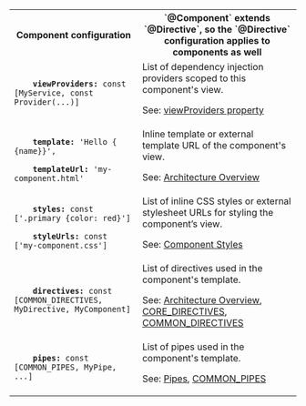 <table id="component-configuration">

<tr>
  <th>Component configuration</th>
  <th markdown="1">
  `@Component` extends `@Directive`,
  so the `@Directive` configuration applies to components as well
  </th>
</tr>

<tr>
  <td class="nowrap"><code class="prettyprint lang-dart">
    <b>viewProviders:</b> const [MyService, const Provider(...)]
  </code></td>
  <td markdown="1">
  List of dependency injection providers scoped to this component's view.

  See: [viewProviders property](/angular/api/angular2.core/Component/viewProviders)
  </td>
</tr>

<tr>
  <td class="nowrap"><code class="prettyprint lang-dart">
    <b>template:</b> 'Hello {&#8203;{name}}',<br>
    <b>templateUrl:</b> 'my-component.html'
  </code></td>
  <td markdown="1">
  Inline template or external template URL of the component's view.

  See: [Architecture Overview](/angular/guide/architecture)
  </td>
</tr>

<tr>
  <td class="nowrap"><code class="prettyprint lang-dart">
    <b>styles:</b> const ['.primary {color: red}']<br>
    <b>styleUrls:</b> const ['my-component.css']
  </code></td>
  <td markdown="1">
  List of inline CSS styles or external stylesheet URLs for styling the component’s view.

  See: [Component Styles](/angular/guide/component-styles)
  </td>
</tr>

<tr>
  <td class="nowrap"><code class="prettyprint lang-dart">
    <b>directives:</b> const [COMMON_DIRECTIVES, MyDirective, MyComponent]
  </code></td>
  <td markdown="1">
  List of directives used in the component's template.

  See: [Architecture Overview](/angular/guide/architecture), [CORE_DIRECTIVES](/angular/api/angular2/CORE_DIRECTIVES-constant), [COMMON_DIRECTIVES](/angular/api/angular2/COMMON_DIRECTIVES-constant)
  </td>
</tr>

<tr>
  <td class="nowrap"><code class="prettyprint lang-dart">
    <b>pipes:</b> const [COMMON_PIPES, MyPipe, ...]
  </code></td>
  <td markdown="1">
  List of pipes used in the component's template.

  See: [Pipes](/angular/guide/pipes), [COMMON_PIPES](/angular/api/angular2/COMMON_PIPES-constant)
  </td>
</tr>

</table>
